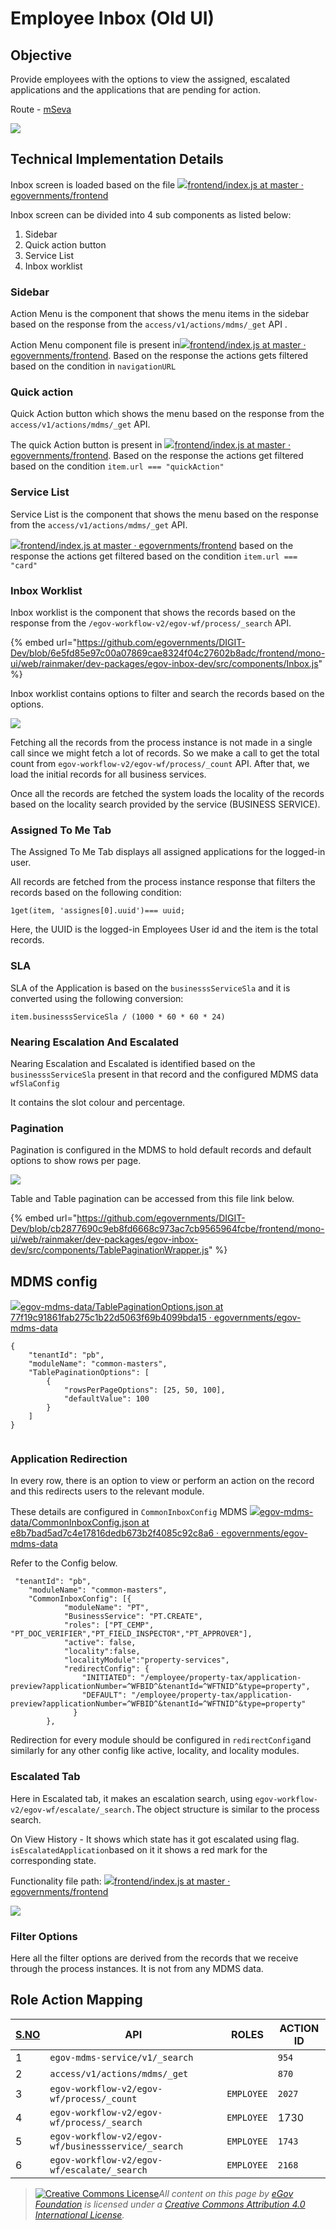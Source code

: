# Employee Inbox (Old UI)

## **Objective**

Provide employees with the options to view the assigned, escalated applications and the applications that are pending for action.

Route - [mSeva](https://qa.digit.org/employee/inbox)

![](../../../../.gitbook/assets/image-20211018-125359.png)

## **Technical Implementation Details**

Inbox screen is loaded based on the file [![](https://github.com/fluidicon.png)frontend/index.js at master · egovernments/frontend](https://github.com/egovernments/frontend/blob/master/web/rainmaker/packages/employee/src/modules/employee/Inbox/index.js)

Inbox screen can be divided into 4 sub components as listed below:

1. Sidebar
2. Quick action button
3. Service List
4. Inbox worklist

### **Sidebar**

Action Menu is the component that shows the menu items in the sidebar based on the response from the `access/v1/actions/mdms/_get` API .

Action Menu component file is present in[![](https://github.com/fluidicon.png)frontend/index.js at master · egovernments/frontend](https://github.com/egovernments/frontend/blob/master/web/rainmaker/dev-packages/egov-ui-kit-dev/src/common/common/ActionMenu/index.js). Based on the response the actions gets filtered based on the condition in `navigationURL`

### **Quick action**

Quick Action button which shows the menu based on the response from the `access/v1/actions/mdms/_get` API.

The quick Action button is present in [![](https://github.com/fluidicon.png)frontend/index.js at master · egovernments/frontend](https://github.com/egovernments/frontend/blob/master/web/rainmaker/dev-packages/egov-ui-framework-core/src/ui-molecules/MenuButton/index.js). Based on the response the actions get filtered based on the condition `item.url === "quickAction"`

### **Service List**

Service List is the component that shows the menu based on the response from the `access/v1/actions/mdms/_get` API.

[![](https://github.com/fluidicon.png)frontend/index.js at master · egovernments/frontend](https://github.com/egovernments/frontend/blob/master/web/rainmaker/dev-packages/egov-ui-kit-dev/src/common/common/ServiceList/index.js) based on the response the actions get filtered based on the condition `item.url === "card"`

### **Inbox Worklist**

Inbox worklist is the component that shows the records based on the response from the `/egov-workflow-v2/egov-wf/process/_search` API.

{% embed url="https://github.com/egovernments/DIGIT-Dev/blob/6e5fd85e97c00a07869cae8324f04c27602b8adc/frontend/mono-ui/web/rainmaker/dev-packages/egov-inbox-dev/src/components/Inbox.js" %}

Inbox worklist contains options to filter and search the records based on the options.

![](../../../../.gitbook/assets/image-20210115-084530.png)

Fetching all the records from the process instance is not made in a single call since we might fetch a lot of records. So we make a call to get the total count from `egov-workflow-v2/egov-wf/process/_count` API. After that, we load the initial records for all business services.&#x20;

Once all the records are fetched the system loads the locality of the records based on the locality search provided by the service (BUSINESS SERVICE).

### **Assigned To Me Tab**

The Assigned To Me Tab displays all assigned applications for the logged-in user.

All records are fetched from the process instance response that filters the records based on the following condition:

`1get(item, 'assignes[0].uuid')=== uuid;`

Here, the UUID is the logged-in Employees User id and the item is the total records.

### **SLA**

SLA of the Application is based on the `businesssServiceSla` and it is converted using the following conversion:

`item.businesssServiceSla / (1000 * 60 * 60 * 24)`

### **Nearing Escalation And Escalated**

Nearing Escalation and Escalated is identified based on the `businesssServiceSla` present in that record and the configured MDMS data `wfSlaConfig`

It contains the slot colour and percentage.

### **Pagination**

Pagination is configured in the MDMS to hold default records and default options to show rows per page.

![](../../../../.gitbook/assets/image-20210115-090506.png)

Table and Table pagination can be accessed from this file link below.

{% embed url="https://github.com/egovernments/DIGIT-Dev/blob/cb2877690c9eb8fd6668c973ac7cb9565964fcbe/frontend/mono-ui/web/rainmaker/dev-packages/egov-inbox-dev/src/components/TablePaginationWrapper.js" %}

## MDMS config

[![](https://github.com/fluidicon.png)egov-mdms-data/TablePaginationOptions.json at 77f19c91861fab275c1b22d5063f69b4099bda15 · egovernments/egov-mdms-data](https://github.com/egovernments/egov-mdms-data/blob/77f19c91861fab275c1b22d5063f69b4099bda15/data/pb/common-masters/TablePaginationOptions.json)

```
{
    "tenantId": "pb",
    "moduleName": "common-masters",
    "TablePaginationOptions": [
        {
            "rowsPerPageOptions": [25, 50, 100],
            "defaultValue": 100
        }
    ]
}


```

### **Application Redirection**

In every row, there is an option to view or perform an action on the record and this redirects users to the relevant module.

These details are configured in `CommonInboxConfig` MDMS [![](https://github.com/fluidicon.png)egov-mdms-data/CommonInboxConfig.json at e8b7bad5ad7c4e17816dedb673b2f4085c92c8a6 · egovernments/egov-mdms-data](https://github.com/egovernments/egov-mdms-data/blob/e8b7bad5ad7c4e17816dedb673b2f4085c92c8a6/data/pb/common-masters/CommonInboxConfig.json)

Refer to the Config below.

```
 "tenantId": "pb",
    "moduleName": "common-masters",
    "CommonInboxConfig": [{
            "moduleName": "PT",
            "BusinessService": "PT.CREATE",
            "roles": ["PT_CEMP", "PT_DOC_VERIFIER","PT_FIELD_INSPECTOR","PT_APPROVER"],
            "active": false,
            "locality":false,
            "localityModule":"property-services",
            "redirectConfig": {
                "INITIATED": "/employee/property-tax/application-preview?applicationNumber=^WFBID^&tenantId=^WFTNID^&type=property",
                "DEFAULT": "/employee/property-tax/application-preview?applicationNumber=^WFBID^&tenantId=^WFTNID^&type=property"
              }
        },
```

Redirection for every module should be configured in `redirectConfig`and similarly for any other config like active, locality, and locality modules.

### **Escalated Tab**

Here in Escalated tab, it makes an escalation search, using `egov-workflow-v2/egov-wf/escalate/_search.`The object structure is similar to the process search.

On View History - It shows which state has it got escalated using flag. `isEscalatedApplication`based on it it shows a red mark for the corresponding state.

Functionality file path: [![](https://github.com/fluidicon.png)frontend/index.js at master · egovernments/frontend](https://github.com/egovernments/frontend/blob/master/web/rainmaker/packages/employee/src/modules/employee/Inbox/components/Table/index.js)

![](../../../../.gitbook/assets/image-20210728-070241.png)

### **Filter Options**

Here all the filter options are derived from the records that we receive through the process instances. It is not from any MDMS data.&#x20;

## **Role Action Mapping**

| [**S.NO**](http://s.no) | **API**                                            | **ROLES**  | **ACTION ID** |
| ----------------------- | -------------------------------------------------- | ---------- | ------------- |
| 1                       | `egov-mdms-service/v1/_search`                     |            | `954`         |
| 2                       | `access/v1/actions/mdms/_get`                      |            | `870`         |
| 3                       | `egov-workflow-v2/egov-wf/process/_count`          | `EMPLOYEE` | `2027`        |
| 4                       | `egov-workflow-v2/egov-wf/process/_search`         | `EMPLOYEE` | 1730          |
| 5                       | `egov-workflow-v2/egov-wf/businessservice/_search` | `EMPLOYEE` | `1743`        |
| 6                       | `egov-workflow-v2/egov-wf/escalate/_search`        | `EMPLOYEE` | `2168`        |

&#x20;

> [![Creative Commons License](https://i.creativecommons.org/l/by/4.0/80x15.png)_​_](http://creativecommons.org/licenses/by/4.0/)_All content on this page by_ [_eGov Foundation_](https://egov.org.in) _is licensed under a_ [_Creative Commons Attribution 4.0 International License_](http://creativecommons.org/licenses/by/4.0/)_._
